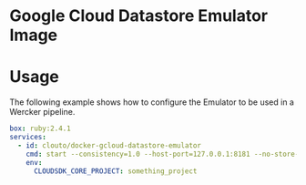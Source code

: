 # Google Cloud Datastore Emulator Image

# Usage
The following example shows how to configure the Emulator to be used in a Wercker pipeline.

```yaml
box: ruby:2.4.1
services:
  - id: clouto/docker-gcloud-datastore-emulator
    cmd: start --consistency=1.0 --host-port=127.0.0.1:8181 --no-store-on-disk
    env:
      CLOUDSDK_CORE_PROJECT: something_project
```
